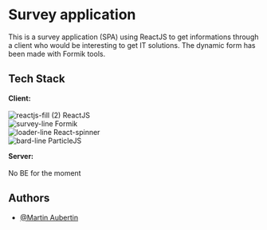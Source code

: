 
#  Survey application 

This is a survey application (SPA) using ReactJS to get informations through a client who would be interesting to get IT solutions. The dynamic form has been made with Formik tools.

## Tech Stack

**Client:** <br /> <br /> 
![reactjs-fill (2)](https://github.com/MarthL/survey/assets/49653907/8cd7a90f-022f-47c1-988b-9c3c927ffae0) ReactJS <br />
![survey-line](https://github.com/MarthL/survey/assets/49653907/68f1565f-594d-4b82-b0d4-d46088770c17) Formik <br />
![loader-line](https://github.com/MarthL/survey/assets/49653907/b9b3272c-c0ff-4485-8dfb-8525cf78dd35) React-spinner <br />
![bard-line](https://github.com/MarthL/survey/assets/49653907/8aba1d65-5120-4ea9-b542-53bf13a5d760) ParticleJS <br />

**Server:** <br /> <br /> 
No BE for the moment


## Authors

- [@Martin Aubertin](https://github.com/MarthL/)

